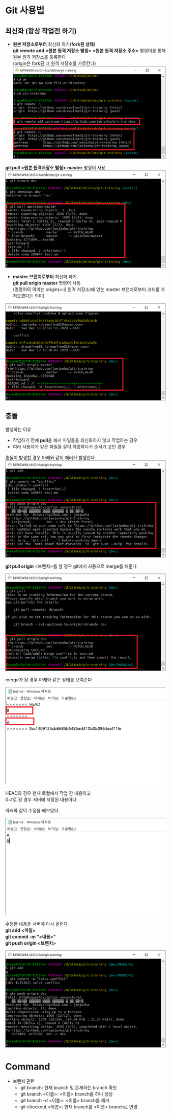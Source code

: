 # Git 사용법   
## 최신화 (항상 작업전 하기)
- **원본 저장소로부터** 최신화 하기(**fork된 상태**)  
**git remote add <원본 원격 저장소 별칭> <원본 원격 저장소 주소>** 명령어를 통해 원본 원격 저장소를 등록한다  
(origin은 fork된 내 원격 저장소를 가르킨다)  
![?](./figure/remote1_.png?raw=true)  
  
**git pull <원본 원격저장소 별칭> master** 명령어 사용
![?](./figure/remote2_.png?raw=true)  
  
- **master 브랜치로부터** 최신화 하기  
**git pull origin master** 명령어 사용  
(명령어의 의미는 origin(=내 원격 저장소)에 있는 master 브랜치로부터 코드를 가져오겠다는 의미)  
  
![?](./figure/git_pull_origin_master_.png?raw=true)  
  
## 충돌
발생하는 이유
- 작업하기 전에 **pull**을 해서 파일들을 최신화하지 않고 작업하는 경우
- 여러 사용자가 같은 파일을 같이 작업하다가 순서가 꼬인 경우
  
충돌이 발생할 경우 아래와 같이 에러가 발생한다
![?](./figure/conflict1_.png?raw=true)  
  
**git pull origin** <브랜치>를 할 경우 git에서 자동으로 merge를 해준다  
  
![?](./figure/conflict2_.png?raw=true)  
  
merge가 된 경우 아래와 같은 상태를 보여준다  
  
![?](./figure/conflict3_.png?raw=true)  
  
HEAD의 경우 현재 로컬에서 작업 한 내용이고  
0~f로 된 경우 서버에 저장된 내용이다  
  
아래와 같이 수정을 해보았다    
  
![?](./figure/conflict4.png?raw=true)  
  
수정한 내용을 서버에 다시 올린다    
**git add <파일>**  
**git commit -m "<내용>"**  
**git push origin <브랜치>**  
  
![?](./figure/conflict5.png?raw=true)    
  
# Command
- 브랜치 관련
  - git branch: 현재 branch 및 존재하는 branch 확인
  - git branch <이름>: <이름> branch를 하나 생성
  - git branch -d <이름>: <이름> branch를 제거
  - git checkout <이름>: 현재 branch를 <이름> branch로 변경
